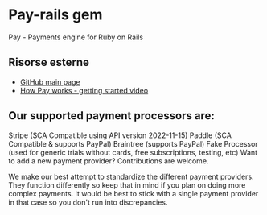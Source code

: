 # Pay-rails gem
Pay - Payments engine for Ruby on Rails



## Risorse esterne

- [GitHub main page](https://github.com/pay-rails/pay)
- [How Pay works - getting started video](https://www.youtube.com/watch?v=hYlOmqyJIgc)



## Our supported payment processors are:

Stripe (SCA Compatible using API version 2022-11-15)
Paddle (SCA Compatible & supports PayPal)
Braintree (supports PayPal)
Fake Processor (used for generic trials without cards, free subscriptions, testing, etc)
Want to add a new payment provider? Contributions are welcome.

We make our best attempt to standardize the different payment providers. They function differently so keep that in mind if you plan on doing more complex payments. It would be best to stick with a single payment provider in that case so you don't run into discrepancies.

